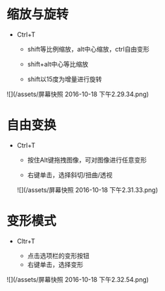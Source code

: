 # 缩放与旋转

 - Ctrl+T
 
   - shift等比例缩放，alt中心缩放，ctrl自由变形

   - shift+alt中心等比缩放

   - shift以15度为增量进行旋转

  ![](/assets/屏幕快照 2016-10-18 下午2.29.34.png)

# 自由变换

  - Ctrl+T

    - 按住Alt键拖拽图像，可对图像进行任意变形

    - 右键单击，选择斜切/扭曲/透视

    ![](/assets/屏幕快照 2016-10-18 下午2.31.33.png)

# 变形模式

  - Cltr+T
   
    - 点击选项栏的变形按钮
    - 右键单击，选择变形


   ![](/assets/屏幕快照 2016-10-18 下午2.32.54.png)
  